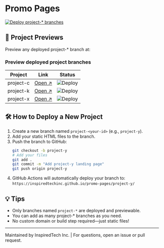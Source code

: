 
# Promo Pages

[![Deploy project-* branches](https://github.com/inspiredtechinc/promo-pages/actions/workflows/pages/pages-build-deployment/badge.svg?branch=gh-pages)](https://github.com/inspiredtechinc/promo-pages/actions/workflows/pages/pages-build-deployment)

## 🚀 Project Previews

Preview any deployed project-* branch at:

### Preview deployed project branches

| Project   | Link                                                                 | Status |
|-----------|----------------------------------------------------------------------|--------|
| project-c | [Open ↗](https://inspiredtechinc.github.io/promo-pages/project-c/)   | ![Deploy](https://github.com/inspiredtechinc/promo-pages/actions/workflows/deploy.yml/badge.svg?branch=project-c) |
| project-k | [Open ↗](https://inspiredtechinc.github.io/promo-pages/project-k/)   | ![Deploy](https://github.com/inspiredtechinc/promo-pages/actions/workflows/deploy.yml/badge.svg?branch=project-k) |
| project-x | [Open ↗](https://inspiredtechinc.github.io/promo-pages/project-x/)   | ![Deploy](https://github.com/inspiredtechinc/promo-pages/actions/workflows/deploy.yml/badge.svg?branch=project-x) |


## 🛠 How to Deploy a New Project

1. Create a new branch named `project-<your-id>` (e.g., `project-y`).
2. Add your static HTML files to the branch.
3. Push the branch to GitHub:
	```sh
	git checkout -b project-y
	# Add your files
	git add .
	git commit -m "Add project-y landing page"
	git push origin project-y
	```
4. GitHub Actions will automatically deploy your branch to:
	`https://inspiredtechinc.github.io/promo-pages/project-y/`

## 💡 Tips

- Only branches named `project-*` are deployed and previewable.
- You can add as many project-* branches as you need.
- No custom domain or build step required—just static files!

---
Maintained by InspiredTech Inc. | For questions, open an issue or pull request.
